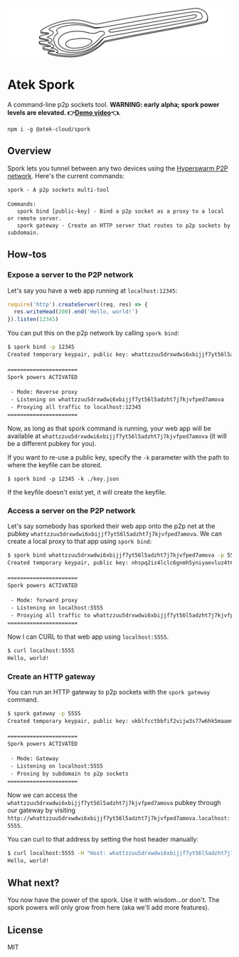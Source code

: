 ![spork.svg](spork.svg)

# Atek Spork

A command-line p2p sockets tool. **WARNING: early alpha; spork power levels are elevated. 👉[Demo video](https://www.youtube.com/watch?v=kPP7gC_77Rc)👈.** 

```
npm i -g @atek-cloud/spork
```

## Overview

Spork lets you tunnel between any two devices using the [Hyperswarm P2P network](https://github.com/hyperswarm).
Here's the current commands:

```
spork - A p2p sockets multi-tool

Commands:
   spork bind [public-key] - Bind a p2p socket as a proxy to a local or remote server.
   spork gateway - Create an HTTP server that routes to p2p sockets by subdomain.
```

## How-tos

### Expose a server to the P2P network

Let's say you have a web app running at `localhost:12345`:

```js
require('http').createServer((req, res) => {
  res.writeHead(200).end('Hello, world!')
}).listen(12345)
```

You can put this on the p2p network by calling `spork bind`:

```bash
$ spork bind -p 12345
Created temporary keypair, public key: whattzzuu5drxwdwi6xbijjf7yt56l5adzht7j7kjvfped7amova

======================
Spork powers ACTIVATED

 - Mode: Reverse proxy
 - Listening on whattzzuu5drxwdwi6xbijjf7yt56l5adzht7j7kjvfped7amova
 - Proxying all traffic to localhost:12345
======================
```

Now, as long as that spork command is running, your web app will be available at `whattzzuu5drxwdwi6xbijjf7yt56l5adzht7j7kjvfped7amova` (it will be a different pubkey for you).

If you want to re-use a public key, specify the `-k` parameter with the path to where the keyfile can be stored.

```
$ spork bind -p 12345 -k ./key.json
```

If the keyfile doesn't exist yet, it will create the keyfile.

### Access a server on the P2P network

Let's say somebody has sporked their web app onto the p2p net at the pubkey `whattzzuu5drxwdwi6xbijjf7yt56l5adzht7j7kjvfped7amova`.
We can create a local proxy to that app using `spork bind`:

```bash
$ spork bind whattzzuu5drxwdwi6xbijjf7yt56l5adzht7j7kjvfped7amova -p 5555
Created temporary keypair, public key: nhspq2iz4lclc6gnmh5yniyaevluz4t6dkdsg7w5sg546ea6ozeq

======================
Spork powers ACTIVATED

 - Mode: forward proxy
 - Listening on localhost:5555
 - Proxying all traffic to whattzzuu5drxwdwi6xbijjf7yt56l5adzht7j7kjvfped7amova
======================
```

Now I can CURL to that web app using `localhost:5555`.

```bash
$ curl localhost:5555
Hello, world!
```

### Create an HTTP gateway

You can run an HTTP gateway to p2p sockets with the `spork gateway` command.

```bash
$ spork gateway -p 5555
Created temporary keypair, public key: ukblfcctbbfif2vijw3s77w6hk5maaemc4x5hou2a7txgfp5u4pq

======================
Spork powers ACTIVATED

 - Mode: Gateway
 - Listening on localhost:5555
 - Proxing by subdomain to p2p sockets
======================
```

Now we can access the `whattzzuu5drxwdwi6xbijjf7yt56l5adzht7j7kjvfped7amova` pubkey through our gateway by visiting `http://whattzzuu5drxwdwi6xbijjf7yt56l5adzht7j7kjvfped7amova.localhost:5555`.

You can curl to that address by setting the host header manually:

```bash
$ curl localhost:5555 -H "Host: whattzzuu5drxwdwi6xbijjf7yt56l5adzht7j7kjvfped7amova.localhost"
Hello, world!
```

## What next?

You now have the power of the spork. Use it with wisdom...or don't. The spork powers will only grow from here (aka we'll add more features).

## License

MIT
